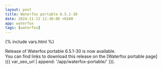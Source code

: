 ```yaml
---
layout: post
title: Waterfox portable 6.5.1-30
date: 2024-11-12 11:30:00 +0100
app: waterfox
tags: [waterfox]
---
```

{% include vars.html %}

Release of Waterfox portable 6.5.1-30 is now available.<br />
You can find links to download this release on the [Waterfox portable page]({{ var_seo_url | append: '/app/waterfox-portable/' }}).
